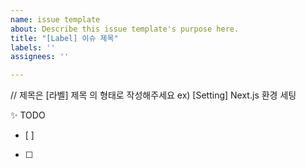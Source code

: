 ```yaml
---
name: issue template
about: Describe this issue template's purpose here.
title: "[Label] 이슈 제목"
labels: ''
assignees: ''

---
```


// 제목은 [라벨] 제목 의 형태로 작성해주세요 ex) [Setting] Next.js 환경 세팅
 
✨ TODO
- [ ] 
- [ ]
